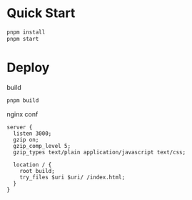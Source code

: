 # Quick Start

```bash
pnpm install
pnpm start
```

# Deploy

build

```bash
pnpm build
```

nginx conf

```
server {
  listen 3000;
  gzip on;
  gzip_comp_level 5;
  gzip_types text/plain application/javascript text/css;

  location / {
    root build;
    try_files $uri $uri/ /index.html;
  }
}
```